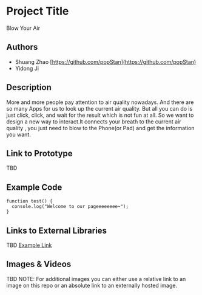 # Project Title
Blow Your Air

## Authors
- Shuang Zhao  [https://github.com/popStan](https://github.com/popStan)
- Yidong Ji

## Description
More and more people pay attention to air quality nowadays. And there are so
many Apps for us to look up the current air quality. But all you can do is just
click, click, and wait for the result which is not fun at all. So we want to
design a new way to interact.It connects your breath to the current air quality
, you just need to blow to the Phone(or Pad) and get the information you want.

## Link to Prototype
TBD

## Example Code
```
function test() {
  console.log("Welcome to our pageeeeeeee~");
}
```
## Links to External Libraries
TBD
[Example Link](http://www.google.com "Example Link")

## Images & Videos
TBD
NOTE: For additional images you can either use a relative link to an image on this repo or an absolute link to an externally hosted image.
